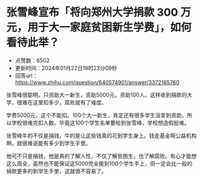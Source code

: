 # 张雪峰宣布「将向郑州大学捐款 300 万元，用于大一家庭贫困新生学费」，如何看待此举？
- 点赞数：6502
- 更新时间：2024年01月22日19时23分09秒
- 回答url：https://www.zhihu.com/question/640574901/answer/3372165760
<body>
 <p data-pid="sk2wiLsa">张雪峰很聪明，只资助大一新生，资助5000元，资助100人。这样收到捐款的大学，很难在这里扣多少，腐败就有了难度。</p>
 <p data-pid="3CAY_4Mr">学费5000元，这个不能扣。100个大一新生，肯定还有很多学生没拿到资助，所以学校很难克扣人数。毕竟这100个学生名单要给到张雪峰，学校想造假挺难。</p>
 <p data-pid="NMl37njV">张雪峰牛的不仅是捐钱，牛的是让这些钱真的花到学生身上。钱走基金啊公益机构啊，就很难说能有多少到学生手里。</p>
 <p data-pid="cVjoENkm">他可不只是捐钱，他是真的了解人性，不仅了解贫困生，也了解腐败。有心才能想这么周全，虽然也不能保证这5000完全能到100个学生手上，但一定会比一般的捐款更多的到学生手里，这就很不容易了。</p>
</body>